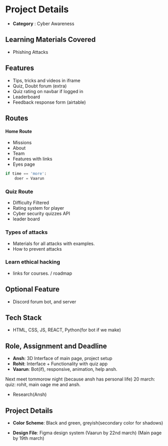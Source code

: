 # Project Details

- **Category** : Cyber Awareness

## Learning Materials Covered

- Phishing Attacks

## Features

- Tips, tricks and videos in iframe
- Quiz, Doubt forum (extra)
- Quiz rating on navbar if logged in
- Leaderboard
- Feedback response form (airtable)

## Routes

#### Home Route

- Missions
- About
- Team
- Features with links
- Eyes page

```py
if time == 'more':
    doer = Vaarun
```

### Quiz Route

- Difficulty Filtered
- Rating system for player
- Cyber security quizzes API
- leader board

### Types of attacks

- Materials for all attacks with examples.
- How to prevent attacks

### Learn ethical hacking

- links for courses. / roadmap

## Optional Feature

- Discord forum bot, and server

## Tech Stack

- HTML, CSS, JS, REACT, Python(for bot if we make)

## Role, Assignment and Deadline

- **Ansh**: 3D Interface of main page, project setup
- **Rohit**: Interface + Functionality with quiz app
- **Vaarun**: Bot(if), responsive, animation, help ansh.

Next meet tommorow night (because ansh has personal life)
20 march: quiz: rohit, main oage me and ansh.

- Research(Ansh)

## Project Details

- **Color Scheme**: Black and green, greyish(secondary color for shadows)

- **Design File**: Figma design system (Vaarun by 22nd march) (Main page by 19th march)
